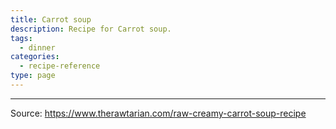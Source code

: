 ```yaml
---
title: Carrot soup
description: Recipe for Carrot soup.
tags:
  - dinner
categories:
  - recipe-reference
type: page
---
```


---

Source: <https://www.therawtarian.com/raw-creamy-carrot-soup-recipe>